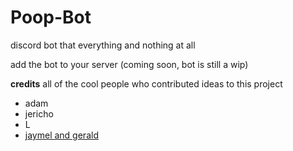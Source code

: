 # Poop-Bot
discord bot that everything and nothing at all

add the bot to your server (coming soon, bot is still a wip)

**credits**
all of the cool people who contributed ideas to this project

- adam
- jericho 
- L
- [jaymel and gerald](https://github.com/itslemony/gerald)
